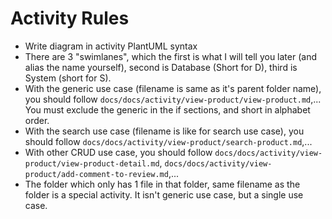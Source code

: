 # Activity Rules

- Write diagram in activity PlantUML syntax
- There are 3 "swimlanes", which the first is what I will tell you later (and alias the name yourself), second is Database (Short for D), third is System (short for S).
- With the generic use case (filename is same as it's parent folder name), you should follow `docs/docs/activity/view-product/view-product.md`,... You must exclude the generic in the if sections, and short in alphabet order.
- With the search use case (filename is like for search use case), you should follow `docs/docs/activity/view-product/search-product.md`,...
- With other CRUD use case, you should follow `docs/docs/activity/view-product/view-product-detail.md`, `docs/docs/activity/view-product/add-comment-to-review.md`,...
- The folder which only has 1 file in that folder, same filename as the folder is a special activity. It isn't generic use case, but a single use case.
